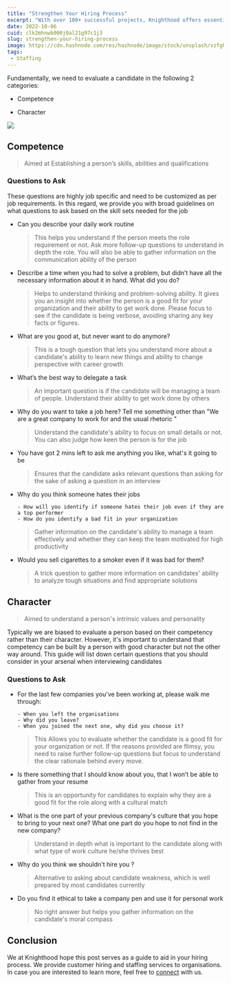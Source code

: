 ```yaml
---
title: "Strengthen Your Hiring Process"
excerpt: "With over 100+ successful projects, Knighthood offers essential interview questions to evaluate the right fit for your organisation."
date: 2022-10-06
cuid: clk2mhnwb000j0al21g97c1j3
slug: strengthen-your-hiring-process
image: https://cdn.hashnode.com/res/hashnode/image/stock/unsplash/vzfgh3RAPzM/upload/5c517464337c7dfb1acf5369e3aaeac9.jpeg
tags: 
 - Staffing
---
```


Fundamentally, we need to evaluate a candidate in the following 2 categories:

* Competence
    
* Character
    

![](https://cdn.hashnode.com/res/hashnode/image/upload/v1689660571660/0ba7e35d-a133-4687-a7c7-aa387494dda4.png)

## Competence[​](http://localhost:3000/blog/staffing/interview#competence)

> Aimed at Establishing a person’s skills, abilities and qualifications

### Questions to Ask[​](http://localhost:3000/blog/staffing/interview#questions-to-ask)

These questions are highly job specific and need to be customized as per job requirements. In this regard, we provide you with broad guidelines on what questions to ask based on the skill sets needed for the job

* Can you describe your daily work routine
    
    > This helps you understand if the person meets the role requirement or not. Ask more follow-up questions to understand in depth the role. You will also be able to gather information on the communication ability of the person
    
* Describe a time when you had to solve a problem, but didn’t have all the necessary information about it in hand. What did you do?
    
    > Helps to understand thinking and problem-solving ability. It gives you an insight into whether the person is a good fit for your organization and their ability to get work done. Please focus to see if the candidate is being verbose, avoiding sharing any key facts or figures.
    
* What are you good at, but never want to do anymore?
    
    > This is a tough question that lets you understand more about a candidate's ability to learn new things and ability to change perspective with career growth
    
* What’s the best way to delegate a task
    
    > An important question is if the candidate will be managing a team of people. Understand their ability to get work done by others
    
* Why do you want to take a job here? Tell me something other than "We are a great company to work for and the usual rhetoric "
    
    > Understand the candidate's ability to focus on small details or not. You can also judge how keen the person is for the job
    
* You have got 2 mins left to ask me anything you like, what's it going to be
    
    > Ensures that the candidate asks relevant questions than asking for the sake of asking a question in an interview
    
* Why do you think someone hates their jobs
    
    ```plaintext
    - How will you identify if someone hates their job even if they are a top performer
    - How do you identify a bad fit in your organization
    ```
    
    > Gather information on the candidate's ability to manage a team effectively and whether they can keep the team motivated for high productivity
    
* Would you sell cigarettes to a smoker even if it was bad for them?
    
    > A trick question to gather more information on candidates' ability to analyze tough situations and find appropriate solutions
    

## Character[​](http://localhost:3000/blog/staffing/interview#character)

> Aimed to understand a person's intrinsic values and personality

Typically we are biased to evaluate a person based on their competency rather than their character. However, it's important to understand that competency can be built by a person with good character but not the other way around. This guide will list down certain questions that you should consider in your arsenal when interviewing candidates

### Questions to Ask[​](http://localhost:3000/blog/staffing/interview#questions-to-ask-1)

* For the last few companies you've been working at, please walk me through:
    
    ```plaintext
    - When you left the organisations
    - Why did you leave? 
    - When you joined the next one, why did you choose it?
    ```
    
    > This Allows you to evaluate whether the candidate is a good fit for your organization or not. If the reasons provided are flimsy, you need to raise further follow-up questions but focus to understand the clear rationale behind every move.
    
* Is there something that I should know about you, that I won’t be able to gather from your resume
    
    > This is an opportunity for candidates to explain why they are a good fit for the role along with a cultural match
    
* What is the one part of your previous company's culture that you hope to bring to your next one? What one part do you hope to not find in the new company?
    
    > Understand in depth what is important to the candidate along with what type of work culture he/she thrives best
    
* Why do you think we shouldn't hire you ?
    
    > Alternative to asking about candidate weakness, which is well prepared by most candidates currently
    
* Do you find it ethical to take a company pen and use it for personal work
    
    > No right answer but helps you gather information on the candidate's moral compass
    

## Conclusion

We at Knighthood hope this post serves as a guide to aid in your hiring process. We provide customer hiring and staffing services to organisations. In case you are interested to learn more, feel free to [connect](http://www.knighhtood.co/contact) with us.
